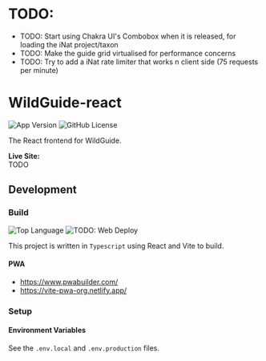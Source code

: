 # TODO:
- TODO: Start using Chakra UI's Combobox when it is released, for loading the iNat project/taxon
- TODO: Make the guide grid virtualised for performance concerns
- TODO: Try to add a iNat rate limiter that works n client side (75 requests per minute)

# WildGuide-react
![App Version](https://img.shields.io/github/package-json/v/HenryDeLange/WildGuide-react)
![GitHub License](https://img.shields.io/github/license/HenryDeLange/WildGuide-react)

The React frontend for WildGuide.

**Live Site:**\
TODO

## Development

### Build
![Top Language](https://img.shields.io/github/languages/top/HenryDeLange/WildGuide-react)
![TODO: Web Deploy](https://img.shields.io/github/actions/workflow/status/HenryDeLange/WildGuide-react/TODO)

This project is written in `Typescript` using React and Vite to build.

#### PWA
- https://www.pwabuilder.com/
- https://vite-pwa-org.netlify.app/

### Setup

#### Environment Variables
See the `.env.local` and `.env.production` files.
